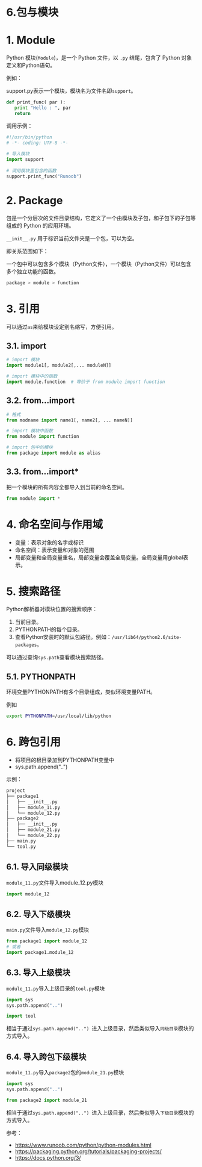 # 6.包与模块

# 1. Module

Python 模块(`Module`​)，是一个 Python 文件，以 `.py`​ 结尾，包含了 Python 对象定义和Python语句。

例如：

support.py表示一个模块，模块名为文件名即`support`​。

```python
def print_func( par ):
   print "Hello : ", par
   return
```

调用示例：

```python
#!/usr/bin/python
# -*- coding: UTF-8 -*-
 
# 导入模块
import support
 
# 调用模块里包含的函数
support.print_func("Runoob")
```

# 2. Package

包是一个分层次的文件目录结构，它定义了一个由模块及子包，和子包下的子包等组成的 Python 的应用环境。

​`__init__.py`​ 用于标识当前文件夹是一个包，可以为空。

即关系范围如下：

一个包中可以包含多个模块（Python文件），一个模块（Python文件）可以包含多个独立功能的函数。

```bash
package > module > function
```

# 3. 引用

可以通过`as`​来给模块设定别名缩写，方便引用。

## 3.1. import

```python
# import 模块
import module1[, module2[,... moduleN]]

# import 模块中的函数
import module.function  # 等价于 from module import function
```

## 3.2. from…import

```python
# 格式
from modname import name1[, name2[, ... nameN]]

# import 模块中函数
from module import function

# import 包中的模块
from package import module as alias
```

## 3.3. from…import*

把一个模块的所有内容全都导入到当前的命名空间。

```python
from module import *
```

# 4. 命名空间与作用域

- 变量：表示对象的名字或标识
- 命名空间：表示变量和对象的范围
- 局部变量和全局变量重名，局部变量会覆盖全局变量。全局变量用global表示。

# 5. 搜索路径

Python解析器对模块位置的搜索顺序：

1. 当前目录。
2. PYTHONPATH的每个目录。
3. 查看Python安装时的默认包路径。例如：`/usr/lib64/python2.6/site-packages`​。

可以通过查询`sys.path`​查看模块搜索路径。

## 5.1. PYTHONPATH

环境变量PYTHONPATH有多个目录组成，类似环境变量PATH。

例如

```bash
export PYTHONPATH=/usr/local/lib/python
```

# 6. 跨包引用

- 将项目的根目录加到PYTHONPATH变量中
- sys.path.append("..")

示例：

```bash
project
├── package1
│   ├── __init__.py
│   ├── module_11.py
│   └── module_12.py
├── package2
│   ├── __init__.py
│   ├── module_21.py
│   └── module_22.py
├── main.py
└── tool.py
```

## 6.1. 导入同级模块

​`module_11.py`​文件导入module_12.py模块

```python
import module_12
```

## 6.2. 导入下级模块

​`main.py`​文件导入`module_12.py`​模块

```python
from package1 import module_12
# 或者
import package1.module_12
```

## 6.3. 导入上级模块

​`module_11.py`​导入上级目录的`tool.py`​模块

```python
import sys 
sys.path.append("..") 

import tool
```

相当于通过`sys.path.append("..") `​进入上级目录，然后类似导入`同级目录`​模块的方式导入。

## 6.4. 导入跨包下级模块

​`module_11.py`​导入`package2`​包的`module_21.py`​模块

```python
import sys 
sys.path.append("..") 

from package2 import module_21
```

相当于通过`sys.path.append("..") `​进入上级目录，然后类似导入`下级目录`​模块的方式导入。

参考：

- https://www.runoob.com/python/python-modules.html
- https://packaging.python.org/tutorials/packaging-projects/
- https://docs.python.org/3/
